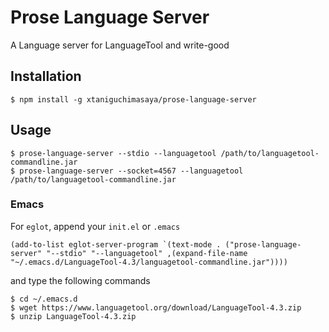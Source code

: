 # Prose Language Server
A Language server for LanguageTool and write-good

## Installation

```shell
$ npm install -g xtaniguchimasaya/prose-language-server
```

## Usage

```shell
$ prose-language-server --stdio --languagetool /path/to/languagetool-commandline.jar
$ prose-language-server --socket=4567 --languagetool /path/to/languagetool-commandline.jar
```

### Emacs

For `eglot`, append your `init.el` or `.emacs`

```emacs-lisp
(add-to-list eglot-server-program `(text-mode . ("prose-language-server" "--stdio" "--languagetool" ,(expand-file-name "~/.emacs.d/LanguageTool-4.3/languagetool-commandline.jar"))))
```

and type the following commands

```shell
$ cd ~/.emacs.d
$ wget https://www.languagetool.org/download/LanguageTool-4.3.zip
$ unzip LanguageTool-4.3.zip
```
